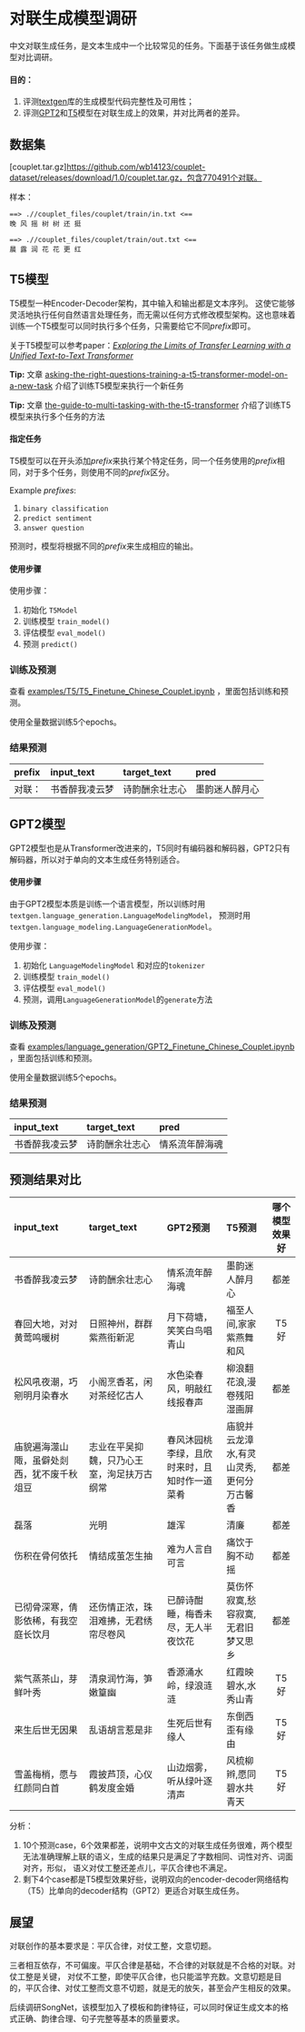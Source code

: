 # 对联生成模型调研

中文对联生成任务，是文本生成中一个比较常见的任务。下面基于该任务做生成模型对比调研。

#### 目的：
1. 评测[textgen](https://github.com/shibing624/textgen)库的生成模型代码完整性及可用性；
2. 评测[GPT2](https://github.com/shibing624/textgen/tree/main/textgen/language_modeling)和[T5](https://github.com/shibing624/textgen/tree/main/textgen/t5)模型在对联生成上的效果，并对比两者的差异。


## 数据集

[couplet.tar.gz]https://github.com/wb14123/couplet-dataset/releases/download/1.0/couplet.tar.gz，包含770491个对联。

样本：
```shell
==> .//couplet_files/couplet/train/in.txt <==
晚 风 摇 树 树 还 挺 

==> .//couplet_files/couplet/train/out.txt <==
晨 露 润 花 花 更 红 
```


## T5模型

T5模型一种Encoder-Decoder架构，其中输入和输出都是文本序列。
这使它能够灵活地执行任何自然语言处理任务，而无需以任何方式修改模型架构。这也意味着训练一个T5模型可以同时执行多个任务，只需要给它不同*prefix*即可。

关于T5模型可以参考paper：*[Exploring the Limits of Transfer Learning with a Unified Text-to-Text Transformer](https://arxiv.org/abs/1910.10683)* 

**Tip:** 文章 [asking-the-right-questions-training-a-t5-transformer-model-on-a-new-task](https://towardsdatascience.com/asking-the-right-questions-training-a-t5-transformer-model-on-a-new-task-691ebba2d72c?source=friends_link&sk=9f88c539546eca32b702cc0243abd0dd) 介绍了训练T5模型来执行一个新任务

**Tip:** 文章 [the-guide-to-multi-tasking-with-the-t5-transformer](https://towardsdatascience.com/the-guide-to-multi-tasking-with-the-t5-transformer-90c70a08837b?source=friends_link&sk=ffe37deefa8dd4158f3f76e3dd46cf11) 介绍了训练T5模型来执行多个任务的方法

#### 指定任务
T5模型可以在开头添加*prefix*来执行某个特定任务，同一个任务使用的*prefix*相同，对于多个任务，则使用不同的*prefix*区分。

Example *prefixes*:

1. `binary classification`
2. `predict sentiment`
3. `answer question`

预测时，模型将根据不同的*prefix*来生成相应的输出。

#### 使用步骤

使用步骤：

1. 初始化 `T5Model`
2. 训练模型 `train_model()`
3. 评估模型 `eval_model()`
4. 预测 `predict()`

### 训练及预测

查看 [examples/T5/T5_Finetune_Chinese_Couplet.ipynb](https://github.com/shibing624/textgen/blob/main/examples/T5/T5_Finetune_Chinese_Couplet.ipynb) ，里面包括训练和预测。

使用全量数据训练5个epochs。

### 结果预测

|prefix|input_text|target_text|pred|
|:-- |:--- |:--- |:-- |
|对联：|书香醉我凌云梦|诗韵酬余壮志心|墨韵迷人醉月心|



## GPT2模型

GPT2模型也是从Transformer改进来的，T5同时有编码器和解码器，GPT2只有解码器，所以对于单向的文本生成任务特别适合。

#### 使用步骤

由于GPT2模型本质是训练一个语言模型，所以训练时用`textgen.language_generation.LanguageModelingModel`，
预测时用`textgen.language_modeling.LanguageGenerationModel`。

使用步骤：

1. 初始化 `LanguageModelingModel` 和对应的`tokenizer`
2. 训练模型 `train_model()`
3. 评估模型 `eval_model()`
4. 预测，调用`LanguageGenerationModel`的`generate`方法

### 训练及预测

查看 [examples/language_generation/GPT2_Finetune_Chinese_Couplet.ipynb](https://github.com/shibing624/textgen/blob/main/examples/language_generation/GPT2_Finetune_Chinese_Couplet.ipynb) ，里面包括训练和预测。

使用全量数据训练5个epochs。

### 结果预测

|input_text|target_text|pred|
|:--- |:--- |:-- |
|书香醉我凌云梦|诗韵酬余壮志心|情系流年醉海魂|

## 预测结果对比

|input_text|target_text|GPT2预测|T5预测|哪个模型效果好|
|:--- |:--- |:-- |:-- |:--:|
|书香醉我凌云梦|诗韵酬余壮志心|情系流年醉海魂|墨韵迷人醉月心|都差|
|春回大地，对对黄莺鸣暖树|日照神州，群群紫燕衔新泥|月下荷塘，笑笑白鸟唱青山|福至人间,家家紫燕舞和风|T5好|
|松风吼夜潮，巧剜明月染春水|小阁烹香茗，闲对茶经忆古人|水色染春风，明敲红线报春声|柳浪翻花浪,漫卷残阳湿画屏|都差|
|庙貌遍海澨山陬，虽僻处剡西，犹不废千秋俎豆|志业在平吴抑魏，只乃心王室，洵足扶万古纲常|春风沐园桃李绿，且欣时来时，且知时作一道菜肴|庙貌并云龙漳水,有灵山灵秀,更何分万古馨香|都差|
|磊落|光明|雄浑|清廉|都差|
|伤积在骨何依托|情结成茧怎生抽|难为人言自可言|痛饮于胸不动摇|都差|
|已彻骨深寒，倩影依稀，有我空庭长饮月|还伤情正浓，珠泪难拂，无君绣帘尽卷风|已醉诗酣睡，梅香未尽，无人半夜饮花|莫伤怀寂寞,愁容寂寞,无君旧梦又思乡|都差|
|紫气蒸茶山，芽鲜叶秀|清泉润竹海，笋嫩篁幽|香源涌水岭，绿浪涟涟|红霞映碧水,水秀山青|T5好|
|来生后世无因果|乱语胡言惹是非|生死后世有缘人|东倒西歪有缘由|T5好|
|雪盖梅梢，愿与红颜同白首|霞披芦顶，心仪鹤发度金婚|山边烟雾，听从绿叶逐清声|风梳柳辫,愿同碧水共青天|T5好|

分析：

1. 10个预测case，6个效果都差，说明中文古文的对联生成任务很难，两个模型无法准确理解上联的语义，生成的结果只是满足了字数相同、词性对齐、词面对齐，形似，
 语义对仗工整还差点儿，平仄合律也不满足。
2. 剩下4个case都是T5模型效果好些，说明双向的encoder-decoder网络结构（T5）比单向的decoder结构（GPT2）更适合对联生成任务。


## 展望

对联创作的基本要求是：平仄合律，对仗工整，文意切题。

三者相互依存，不可偏废。平仄合律是基础，不合律的对联就是不合格的对联。对仗工整是关键，
对仗不工整，即使平仄合律，也只能滥竽充数。文意切题是目的，平仄合律、对仗工整而文意不切题，就是无的放矢，甚至会产生相反的效果。

后续调研SongNet，该模型加入了模板和韵律特征，可以同时保证生成文本的格式正确、韵律合理、句子完整等基本的质量要求。

